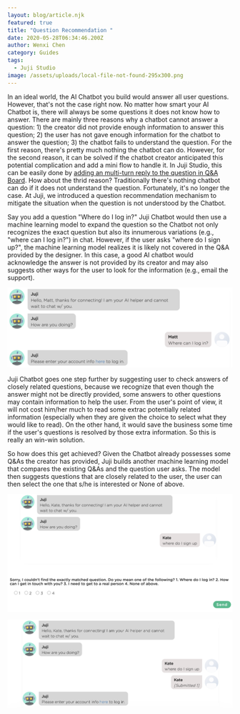 ```yaml
---
layout: blog/article.njk
featured: true
title: "Question Recommendation "
date: 2020-05-28T06:34:46.200Z
author: Wenxi Chen
category: Guides
tags:
  - Juji Studio
image: /assets/uploads/local-file-not-found-295x300.png
---
```

In an ideal world, the AI Chatbot you build would answer all user questions. However, that's not the case right now. No matter how smart your AI Chatbot is, there will always be some questions it does not know how to answer. There are mainly three reasons why a chatbot cannot answer a question: 1) the creator did not provide enough information to answer this question; 2) the user has not gave enough information for the chatbot to answer the question; 3) the chatbot fails to understand the question. For the first reason, there's pretty much nothing the chatbot can do. However, for the second reason, it can be solved if the chatbot creator anticipated this potential complication and add a mini flow to handle it. In Juji Studio, this can be easily done by [adding an multi-turn reply to the question in Q&A Board](https://juji.io/blog/how-to-make-your-chatbot-to-answer-non-trivial-questions/). How about the thrid reason? Traditionally there's nothing chatbot can do if it does not understand the question. Fortunately, it's no longer the case. At Juji, we introduced a question recommendation mechanism to mitigate the situation when the question is not understood by the Chatbot.

Say you add a question "Where do I log in?" Juji Chatbot would then use a machine learning model to expand the question so the Chatbot not only recognizes the exact question but also its innumerous variations (e.g., "where can I log in?") in chat. However, if the user asks "where do I sign up?", the machine learning model realizes it is likely not covered in the Q&A provided by the designer. In this case, a good AI chatbot would acknowledge the answer is not provided by its creator and may also suggests other ways for the user to look for the information (e.g., email the support). 

![](/assets/uploads/screen-shot-2020-06-07-at-12.29.49-pm.png)

Juji Chatbot goes one step further by suggesting user to check answers of closely related questions, because we recognize that even though the answer might not be directly provided, some answers to other questions may contain information to help the user. From the user's point of view, it will not cost him/her much to read some extrac potentially related information (especially when they are given the choice to select what they would like to read). On the other hand, it would save the business some time if the user's questions is resolved by those extra information. So this is really an win-win solution.

So how does this get achieved? Given the Chatbot already possesses some Q&As the creator has provided, Juji builds another machine learning model that compares the existing Q&As and the question user asks. The model then suggests questions that are closely related to the user, the user can then select the one that s/he is interested or None of above.



![](/assets/uploads/screen-shot-2020-06-07-at-12.40.39-pm.png)

![](/assets/uploads/screen-shot-2020-06-07-at-12.41.49-pm.png)